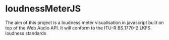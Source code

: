# loudnessMeterJS
The aim of this project is a loudness meter visualisation in javascript built on top of the Web Audio API. It will conform to the ITU-R BS.1770-2 LKFS loudness standards
